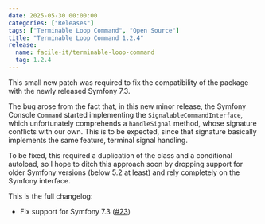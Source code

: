 ```yaml
---
date: 2025-05-30 00:00:00
categories: ["Releases"]
tags: ["Terminable Loop Command", "Open Source"]
title: "Terminable Loop Command 1.2.4"
release:
  name: facile-it/terminable-loop-command
  tag: 1.2.4
---
```


This small new patch was required to fix the compatibility of the package with the newly released Symfony 7.3.
<!--more-->

The bug arose from the fact that, in this new minor release, the Symfony Console `Command` started implementing the `SignalableCommandInterface`, which unfortunately comprehends a `handleSignal` method, whose signature conflicts with our own. This is to be expected, since that signature basically implements the same feature, terminal signal handling.

To be fixed, this required a duplication of the class and a conditional autoload, so I hope to ditch this approach soon by dropping support for older Symfony versions (below 5.2 at least) and rely completely on the Symfony interface. 

This is the full changelog:

* Fix support for Symfony 7.3 ([#23](https://github.com/facile-it/terminable-loop-command/pull/23))
